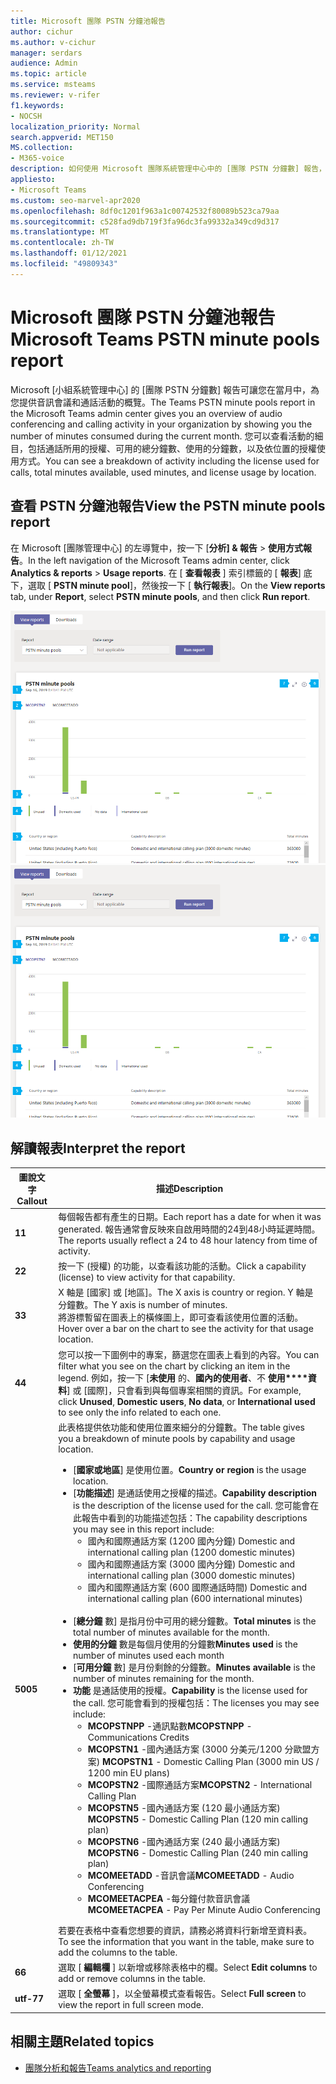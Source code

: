 ```yaml
---
title: Microsoft 團隊 PSTN 分鐘池報告
author: cichur
ms.author: v-cichur
manager: serdars
audience: Admin
ms.topic: article
ms.service: msteams
ms.reviewer: v-rifer
f1.keywords:
- NOCSH
localization_priority: Normal
search.appverid: MET150
MS.collection:
- M365-voice
description: 如何使用 Microsoft 團隊系統管理中心中的 [團隊 PSTN 分鐘數] 報告，以查看您在當月期間在貴組織內消耗的分鐘數。
appliesto:
- Microsoft Teams
ms.custom: seo-marvel-apr2020
ms.openlocfilehash: 8df0c1201f963a1c00742532f80089b523ca79aa
ms.sourcegitcommit: c528fad9db719f3fa96dc3fa99332a349cd9d317
ms.translationtype: MT
ms.contentlocale: zh-TW
ms.lasthandoff: 01/12/2021
ms.locfileid: "49809343"
---
```

# <a name="microsoft-teams-pstn-minute-pools-report"></a><span data-ttu-id="cc5a1-103">Microsoft 團隊 PSTN 分鐘池報告</span><span class="sxs-lookup"><span data-stu-id="cc5a1-103">Microsoft Teams PSTN minute pools report</span></span>

<span data-ttu-id="cc5a1-104">Microsoft [小組系統管理中心] 的 [團隊 PSTN 分鐘數] 報告可讓您在當月中，為您提供音訊會議和通話活動的概覽。</span><span class="sxs-lookup"><span data-stu-id="cc5a1-104">The Teams PSTN minute pools report in the Microsoft Teams admin center gives you an overview of audio conferencing and calling activity in your organization by showing you the number of minutes consumed during the current month.</span></span> <span data-ttu-id="cc5a1-105">您可以查看活動的細目，包括通話所用的授權、可用的總分鐘數、使用的分鐘數，以及依位置的授權使用方式。</span><span class="sxs-lookup"><span data-stu-id="cc5a1-105">You can see a breakdown of activity including the license used for calls, total minutes available, used minutes, and license usage by location.</span></span>

## <a name="view-the-pstn-minute-pools-report"></a><span data-ttu-id="cc5a1-106">查看 PSTN 分鐘池報告</span><span class="sxs-lookup"><span data-stu-id="cc5a1-106">View the PSTN minute pools report</span></span>

<span data-ttu-id="cc5a1-107">在 Microsoft [團隊管理中心] 的左導覽中，按一下 [**分析] & 報告**  >  **使用方式報告**。</span><span class="sxs-lookup"><span data-stu-id="cc5a1-107">In the left navigation of the Microsoft Teams admin center, click **Analytics & reports** > **Usage reports**.</span></span> <span data-ttu-id="cc5a1-108">在 [ **查看報表** ] 索引標籤的 [ **報表**] 底下，選取 [ **PSTN minute pool**]，然後按一下 [ **執行報表**]。</span><span class="sxs-lookup"><span data-stu-id="cc5a1-108">On the **View reports** tab, under **Report**, select **PSTN minute pools**, and then click **Run report**.</span></span>

<span data-ttu-id="cc5a1-109">![系統管理中心 [團隊 PSTN 分鐘數] 報表的螢幕擷取畫面](../media/teams-reports-pstn-minute-pools-with-callouts.png "[Microsoft 團隊管理中心] 中的 [團隊 PSTN 分鐘數] 報表的螢幕擷取畫面，其中包含編號標注")</span><span class="sxs-lookup"><span data-stu-id="cc5a1-109">![Screenshot of the Teams PSTN minute pools report in the admin center](../media/teams-reports-pstn-minute-pools-with-callouts.png "Screenshot of the Teams PSTN minute pools report in the Microsoft Teams admin center with numbered callouts")</span></span>

## <a name="interpret-the-report"></a><span data-ttu-id="cc5a1-110">解讀報表</span><span class="sxs-lookup"><span data-stu-id="cc5a1-110">Interpret the report</span></span>

|<span data-ttu-id="cc5a1-111">圖說文字</span><span class="sxs-lookup"><span data-stu-id="cc5a1-111">Callout</span></span> |<span data-ttu-id="cc5a1-112">描述</span><span class="sxs-lookup"><span data-stu-id="cc5a1-112">Description</span></span>  |
|--------|-------------|
|<span data-ttu-id="cc5a1-113">**1**</span><span class="sxs-lookup"><span data-stu-id="cc5a1-113">**1**</span></span>   |<span data-ttu-id="cc5a1-114">每個報告都有產生的日期。</span><span class="sxs-lookup"><span data-stu-id="cc5a1-114">Each report has a date for when it was generated.</span></span> <span data-ttu-id="cc5a1-115">報告通常會反映來自啟用時間的24到48小時延遲時間。</span><span class="sxs-lookup"><span data-stu-id="cc5a1-115">The reports usually reflect a 24 to 48 hour latency from time of activity.</span></span> |
|<span data-ttu-id="cc5a1-116">**2**</span><span class="sxs-lookup"><span data-stu-id="cc5a1-116">**2**</span></span>   |<span data-ttu-id="cc5a1-117">按一下 (授權) 的功能，以查看該功能的活動。</span><span class="sxs-lookup"><span data-stu-id="cc5a1-117">Click a capability (license) to view activity for that capability.</span></span> |
|<span data-ttu-id="cc5a1-118">**3**</span><span class="sxs-lookup"><span data-stu-id="cc5a1-118">**3**</span></span>   |<span data-ttu-id="cc5a1-119">X 軸是 [國家] 或 [地區]。</span><span class="sxs-lookup"><span data-stu-id="cc5a1-119">The X axis is country or region.</span></span> <span data-ttu-id="cc5a1-120">Y 軸是分鐘數。</span><span class="sxs-lookup"><span data-stu-id="cc5a1-120">The Y axis is number of minutes.</span></span> <br><span data-ttu-id="cc5a1-121">將游標暫留在圖表上的橫條圖上，即可查看該使用位置的活動。</span><span class="sxs-lookup"><span data-stu-id="cc5a1-121">Hover over a bar on the chart to see the activity for that usage location.</span></span>  |
|<span data-ttu-id="cc5a1-122">**4**</span><span class="sxs-lookup"><span data-stu-id="cc5a1-122">**4**</span></span>   |<span data-ttu-id="cc5a1-123">您可以按一下圖例中的專案，篩選您在圖表上看到的內容。</span><span class="sxs-lookup"><span data-stu-id="cc5a1-123">You can filter what you see on the chart by clicking an item in the legend.</span></span> <span data-ttu-id="cc5a1-124">例如，按一下 [**未使用** 的、**國內的使用者**、不 **使用\*\*\*\*資料**] 或 [國際]，只會看到與每個專案相關的資訊。</span><span class="sxs-lookup"><span data-stu-id="cc5a1-124">For example, click **Unused**, **Domestic users**, **No data**, or **International used** to see only the info related to each one.</span></span> |
|<span data-ttu-id="cc5a1-125">**500**</span><span class="sxs-lookup"><span data-stu-id="cc5a1-125">**5**</span></span>   |<span data-ttu-id="cc5a1-126">此表格提供依功能和使用位置來細分的分鐘數。</span><span class="sxs-lookup"><span data-stu-id="cc5a1-126">The table gives you a breakdown of minute pools by capability and usage location.</span></span> <ul><li><span data-ttu-id="cc5a1-127">[**國家或地區**] 是使用位置。</span><span class="sxs-lookup"><span data-stu-id="cc5a1-127">**Country or region** is the usage location.</span></span> </li><li><span data-ttu-id="cc5a1-128">[**功能描述**] 是通話使用之授權的描述。</span><span class="sxs-lookup"><span data-stu-id="cc5a1-128">**Capability description** is the description of the license used for the call.</span></span>  <span data-ttu-id="cc5a1-129">您可能會在此報告中看到的功能描述包括：</span><span class="sxs-lookup"><span data-stu-id="cc5a1-129">The capability descriptions you may see in this report include:</span></span> <ul><li><span data-ttu-id="cc5a1-130">國內和國際通話方案 (1200 國內分鐘) </span><span class="sxs-lookup"><span data-stu-id="cc5a1-130">Domestic and international calling plan (1200 domestic minutes)</span></span></li><li><span data-ttu-id="cc5a1-131">國內和國際通話方案 (3000 國內分鐘) </span><span class="sxs-lookup"><span data-stu-id="cc5a1-131">Domestic and international calling plan (3000 domestic minutes)</span></span></li><li><span data-ttu-id="cc5a1-132">國內和國際通話方案 (600 國際通話時間) </span><span class="sxs-lookup"><span data-stu-id="cc5a1-132">Domestic and international calling plan (600 international minutes)</span></span></li></ul></li><br><li><span data-ttu-id="cc5a1-133">[**總分鐘** 數] 是指月份中可用的總分鐘數。</span><span class="sxs-lookup"><span data-stu-id="cc5a1-133">**Total minutes** is the total number of minutes available for the month.</span></span></li><li><span data-ttu-id="cc5a1-134">**使用的分鐘** 數是每個月使用的分鐘數</span><span class="sxs-lookup"><span data-stu-id="cc5a1-134">**Minutes used** is the number of minutes used each month</span></span></li> <li><span data-ttu-id="cc5a1-135">[**可用分鐘** 數] 是月份剩餘的分鐘數。</span><span class="sxs-lookup"><span data-stu-id="cc5a1-135">**Minutes available** is the number of minutes remaining for the month.</span></span></li><li><span data-ttu-id="cc5a1-136">**功能** 是通話使用的授權。</span><span class="sxs-lookup"><span data-stu-id="cc5a1-136">**Capability** is the license used for the call.</span></span> <span data-ttu-id="cc5a1-137">您可能會看到的授權包括：</span><span class="sxs-lookup"><span data-stu-id="cc5a1-137">The licenses you may see include:</span></span><ul><li><span data-ttu-id="cc5a1-138">**MCOPSTNPP** -通訊點數</span><span class="sxs-lookup"><span data-stu-id="cc5a1-138">**MCOPSTNPP** - Communications Credits</span></span></li><li><span data-ttu-id="cc5a1-139">**MCOPSTN1** -國內通話方案 (3000 分美元/1200 分歐盟方案) </span><span class="sxs-lookup"><span data-stu-id="cc5a1-139">**MCOPSTN1** - Domestic Calling Plan (3000 min US / 1200 min EU plans)</span></span></li><li><span data-ttu-id="cc5a1-140">**MCOPSTN2** -國際通話方案</span><span class="sxs-lookup"><span data-stu-id="cc5a1-140">**MCOPSTN2** - International Calling Plan</span></span></li><li><span data-ttu-id="cc5a1-141">**MCOPSTN5** -國內通話方案 (120 最小通話方案) </span><span class="sxs-lookup"><span data-stu-id="cc5a1-141">**MCOPSTN5** - Domestic Calling Plan (120 min calling plan)</span></span></li><li><span data-ttu-id="cc5a1-142">**MCOPSTN6** -國內通話方案 (240 最小通話方案) </span><span class="sxs-lookup"><span data-stu-id="cc5a1-142">**MCOPSTN6** - Domestic Calling Plan (240 min calling plan)</span></span></li><li><span data-ttu-id="cc5a1-143">**MCOMEETADD** -音訊會議</span><span class="sxs-lookup"><span data-stu-id="cc5a1-143">**MCOMEETADD** - Audio Conferencing</span></span></li><li><span data-ttu-id="cc5a1-144">**MCOMEETACPEA** -每分鐘付款音訊會議</span><span class="sxs-lookup"><span data-stu-id="cc5a1-144">**MCOMEETACPEA** - Pay Per Minute Audio Conferencing</span></span></li></ul></li> </ul> <span data-ttu-id="cc5a1-145">若要在表格中查看您想要的資訊，請務必將資料行新增至資料表。</span><span class="sxs-lookup"><span data-stu-id="cc5a1-145">To see the information that you want in the table, make sure to add the columns to the table.</span></span>|
|<span data-ttu-id="cc5a1-146">**6**</span><span class="sxs-lookup"><span data-stu-id="cc5a1-146">**6**</span></span>   |<span data-ttu-id="cc5a1-147">選取 [ **編輯欄** ] 以新增或移除表格中的欄。</span><span class="sxs-lookup"><span data-stu-id="cc5a1-147">Select **Edit columns** to add or remove columns in the table.</span></span>|
|<span data-ttu-id="cc5a1-148">**utf-7**</span><span class="sxs-lookup"><span data-stu-id="cc5a1-148">**7**</span></span>   |<span data-ttu-id="cc5a1-149">選取 [ **全螢幕** ]，以全螢幕模式查看報告。</span><span class="sxs-lookup"><span data-stu-id="cc5a1-149">Select **Full screen** to view the report in full screen mode.</span></span>|

## <a name="related-topics"></a><span data-ttu-id="cc5a1-150">相關主題</span><span class="sxs-lookup"><span data-stu-id="cc5a1-150">Related topics</span></span>

- [<span data-ttu-id="cc5a1-151">團隊分析和報告</span><span class="sxs-lookup"><span data-stu-id="cc5a1-151">Teams analytics and reporting</span></span>](teams-reporting-reference.md)
